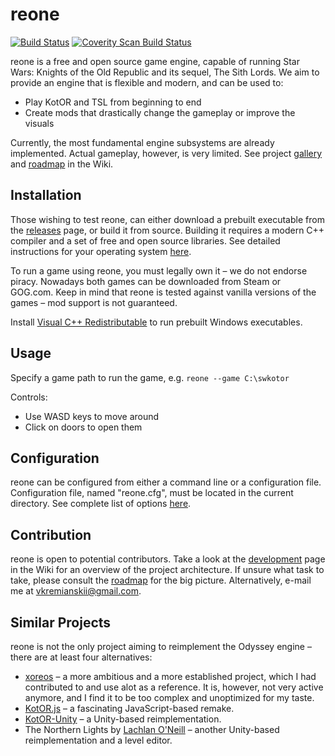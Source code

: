 # reone

[![Build Status](https://travis-ci.com/seedhartha/reone.svg?branch=master)](https://travis-ci.com/seedhartha/reone)
[![Coverity Scan Build Status](https://scan.coverity.com/projects/21827/badge.svg)](https://scan.coverity.com/projects/seedhartha-reone)

reone is a free and open source game engine, capable of running Star Wars: Knights of the Old Republic and its sequel, The Sith Lords. We aim to provide an engine that is flexible and modern, and can be used to:

* Play KotOR and TSL from beginning to end
* Create mods that drastically change the gameplay or improve the visuals

Currently, the most fundamental engine subsystems are already implemented. Actual gameplay, however, is very limited. See project [gallery](https://github.com/seedhartha/reone/wiki/Gallery) and [roadmap](https://github.com/seedhartha/reone/wiki/Roadmap) in the Wiki.

## Installation

Those wishing to test reone, can either download a prebuilt executable from the [releases](https://github.com/seedhartha/reone/releases) page, or build it from source. Building it requires a modern C++ compiler and a set of free and open source libraries. See detailed instructions for your operating system [here](https://github.com/seedhartha/reone/wiki/Installation).

To run a game using reone, you must legally own it – we do not endorse piracy. Nowadays both games can be downloaded from Steam or GOG.com. Keep in mind that reone is tested against vanilla versions of the games – mod support is not guaranteed.

Install [Visual C++ Redistributable](https://aka.ms/vs/16/release/vc_redist.x64.exe) to run prebuilt Windows executables.

## Usage

Specify a game path to run the game, e.g. `reone --game C:\swkotor`

Controls:
* Use WASD keys to move around
* Click on doors to open them

## Configuration

reone can be configured from either a command line or a configuration file. Configuration file, named "reone.cfg", must be located in the current directory. See complete list of options [here](https://github.com/seedhartha/reone/wiki/Program-options).

## Contribution

reone is open to potential contributors. Take a look at the [development](https://github.com/seedhartha/reone/wiki/Development) page in the Wiki for an overview of the project architecture. If unsure what task to take, please consult the [roadmap](https://github.com/seedhartha/reone/wiki/Roadmap) for the big picture. Alternatively, e-mail me at <vkremianskii@gmail.com>.

## Similar Projects

reone is not the only project aiming to reimplement the Odyssey engine – there are at least four alternatives:

* [xoreos](https://github.com/xoreos/xoreos) – a more ambitious and a more established project, which I had contributed to and use alot as a reference. It is, however, not very active anymore, and I find it to be too complex and unoptimized for my taste.
* [KotOR.js](https://github.com/KobaltBlu/KotOR.js) – a fascinating JavaScript-based remake.
* [KotOR-Unity](https://github.com/rwc4301/KotOR-Unity) – a Unity-based reimplementation.
* The Northern Lights by [Lachlan O'Neill](https://github.com/lachjames) – another Unity-based reimplementation and a level editor.
